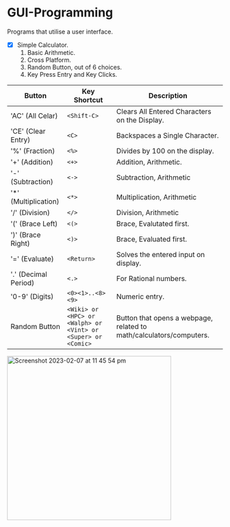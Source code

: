# GUI-Programming
Programs that utilise a user interface.

- [x] Simple Calculator. 
    1. Basic Arithmetic. 
    2. Cross Platform. 
    3. Random Button, out of 6 choices. 
    4. Key Press Entry and Key Clicks. 

      
Button | Key Shortcut | Description
-------- | ------------- | ----------------------------------------------------
'AC' (All Celar)| `<Shift-C>`  | Clears All Entered Characters on the Display.  
'CE' (Clear Entry)| `<C>` | Backspaces a Single Character. 
'%' (Fraction) |  `<%>` | Divides by 100 on the display. 
'+' (Addition) | `<+>` | Addition, Arithmetic.
'-' (Subtraction) | `<->` | Subtraction, Arithmetic
'*' (Multiplication) | `<*>` | Multiplication, Arithmetic
'/' (Division) | `</>` | Division, Arithmetic
'(' (Brace Left) | `<(>`  | Brace, Evalutated first. 
')' (Brace Right) | `<)>` | Brace, Evaluated first. 
'=' (Evaluate) | `<Return>` | Solves the entered input on display.     
'.' (Decimal Period) | `<.>` | For Rational numbers. 
'0-9' (Digits) | `<0><1>..<8><9>` | Numeric entry.  
Random Button | `<Wiki> or <HPC> or <Walph> or <Vint> or <Super> or <Comic>` | Button that opens a webpage, related to math/calculators/computers.  

<img width="383" alt="Screenshot 2023-02-07 at 11 45 54 pm" src="https://user-images.githubusercontent.com/112744049/217262629-46c432ed-8a3e-474b-b2f8-b6855d4b63fb.png">
